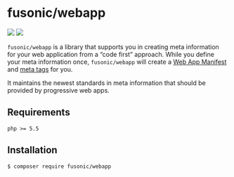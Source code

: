 fusonic/webapp
==============

[![](https://scrutinizer-ci.com/g/fusonic/webapp/badges/build.png?b=master)](https://scrutinizer-ci.com/g/fusonic/webapp/build-status/master)
[![](https://scrutinizer-ci.com/g/fusonic/webapp/badges/coverage.png?b=master)](https://scrutinizer-ci.com/g/fusonic/webapp/?branch=master)

`fusonic/webapp` is a library that supports you in creating meta information for your web application from a
“code first” approach. While you define your meta information once, `fusonic/webapp` will create a
[Web App Manifest](https://developer.mozilla.org/en-US/docs/Web/Manifest) and
[meta tags](https://developer.mozilla.org/en-US/docs/Web/HTML/Element/meta) for you.

It maintains the newest standards in meta information that should be provided by progressive web apps.
 
## Requirements

```
php >= 5.5
```

## Installation

```
$ composer require fusonic/webapp
```
